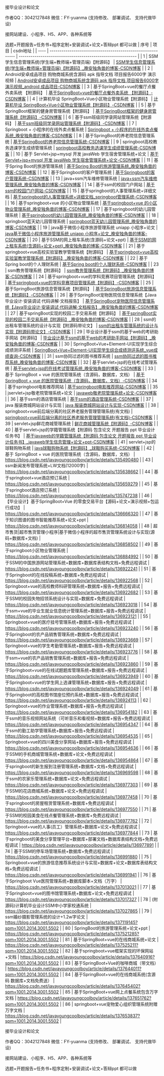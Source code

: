 接毕业设计和论文

作者QQ：3042127848 微信：FY-yuanma (支持修改、 部署调试、 支持代做毕设)

接网站建设、小程序、H5、APP、各种系统等

选题+开题报告+任务书+程序定制+安装调试+论文+答辩ppt 都可以做
| 序号 | 项目                                                         | csdn地址                                                     |
| ---- | ------------------------------------------------------------ | ------------------------------------------------------------ |
| 1    | SSM学生信息管理系统(学生端+教师端+管理员端)【附源码】        | [SSM学生信息管理系统(学生端+教师端+管理员端)【附源码】_晚安独角兽的博客-CSDN博客](https://blog.csdn.net/javayoungcoolboy/article/details/131015117) |
| 2    | Android安卓成品项目 购物商城系统含源码 apk 指导文档 项目报告6000字 演示视频 | [Android安卓成品项目 购物商城系统含源码 apk 指导文档 项目报告6000字 演示视频_android 成品项目-CSDN博客](https://blog.csdn.net/javayoungcoolboy/article/details/130998955) |
| 3    | 基于SpringBoot+vue的餐厅点餐外卖系统 【附源码】              | [基于SpringBoot+vue的餐厅点餐外卖系统 【附源码】-CSDN博客](https://blog.csdn.net/javayoungcoolboy/article/details/130932201) |
| 4    | 计算机毕设 SpringBoot+Vue小区物业管理系统【附源码】          | [计算机毕设 SpringBoot+Vue小区物业管理系统【附源码】-CSDN博客](https://blog.csdn.net/javayoungcoolboy/article/details/130932089) |
| 5    | 基于SpringBoot框架的健身房管理系统【附源码】                 | [基于SpringBoot框架的健身房管理系统【附源码】-CSDN博客](https://blog.csdn.net/javayoungcoolboy/article/details/130934287) |
| 6    | 基于ssm班级同学录网站管理系统【附源码】                      | [基于ssm班级同学录网站管理系统【附源码】-CSDN博客](https://blog.csdn.net/javayoungcoolboy/article/details/130931990) |
| 7    | Springboot + 小程序的在线外卖点餐系统                        | [Springboot + 小程序的在线外卖点餐系统_晚安独角兽的博客-CSDN博客](https://blog.csdn.net/javayoungcoolboy/article/details/129630023) |
| 8    | 基于SpringBoot的养老院信息管理系统                           | [基于SpringBoot的养老院信息管理系统-CSDN博客](https://blog.csdn.net/javayoungcoolboy/article/details/134127349) |
| 9    | springboot高校教务选课学生成绩管理系统                       | [springboot高校教务选课学生成绩管理系统-CSDN博客](https://blog.csdn.net/javayoungcoolboy/article/details/134127040) |
| 10   | 基于 Servlet+jsp+mysql 开发 javaWeb 学生宿舍管理系统+论文    | [基于 Servlet+jsp+mysql 开发 javaWeb 学生宿舍管理系统+论文-CSDN博客](https://blog.csdn.net/javayoungcoolboy/article/details/134107373) |
| 11   | 基于Spring Boot的旅游管理系统                                | [基于Spring Boot的旅游管理系统_晚安独角兽的博客-CSDN博客](https://blog.csdn.net/javayoungcoolboy/article/details/131628343) |
| 12   | 基于Springboot的客户管理系统                                 | [基于Springboot的客户管理系统-CSDN博客](https://blog.csdn.net/javayoungcoolboy/article/details/131625671) |
| 13   | java+ssm汽车维修管理系统                                     | [java+ssm汽车维修管理系统_晚安独角兽的博客-CSDN博客](https://blog.csdn.net/javayoungcoolboy/article/details/131625633) |
| 14   | 基于ssm的校园门户网站                                        | [基于ssm的校园门户网站-CSDN博客](https://blog.csdn.net/javayoungcoolboy/article/details/131625220) |
| 15   | 基于springboot的人事管理系统+详细文档                        | [基于springboot的人事管理系统+详细文档_springboot管理系统-CSDN博客](https://blog.csdn.net/javayoungcoolboy/article/details/131623927) |
| 16   | 基于springboot+vue 的小区物业管理系统                        | [基于springboot+vue 的小区物业管理系统_晚安独角兽的博客-CSDN博客](https://blog.csdn.net/javayoungcoolboy/article/details/131623885) |
| 17   | 基于springboot的幼儿园管理系统                               | [基于springboot的幼儿园管理系统_晚安独角兽的博客-CSDN博客](https://blog.csdn.net/javayoungcoolboy/article/details/131623677) |
| 18   | springboot蓝天幼儿园管理系统                                 | [springboot蓝天幼儿园管理系统_晚安独角兽的博客-CSDN博客](https://blog.csdn.net/javayoungcoolboy/article/details/131364144) |
| 19   | java基于微信小程序旅游管理系统 uniapp 小程序+论文            | [java基于微信小程序旅游管理系统 uniapp 小程序+论文_晚安独角兽的博客-CSDN博客](https://blog.csdn.net/javayoungcoolboy/article/details/131363903) |
| 20   | 基于SSM的网上租车系统(含源码+论文+ppt)                       | [基于SSM的网上租车系统(含源码+论文+ppt)_晚安独角兽的博客-CSDN博客](https://blog.csdn.net/javayoungcoolboy/article/details/131317239) |
| 21   | 基于springboot+vue高校实验室教学管理系统【附源码】           | [基于springboot+vue高校实验室教学管理系统【附源码】_晚安独角兽的博客-CSDN博客](https://blog.csdn.net/javayoungcoolboy/article/details/131032388) |
| 22   | 基于Spring boot的个人理财系统                                | [基于Spring boot的个人理财系统-CSDN博客](https://blog.csdn.net/javayoungcoolboy/article/details/131015512) |
| 23   | ssm教务管理系统【附源码】                                    | [ssm教务管理系统【附源码】_晚安独角兽的博客-CSDN博客](https://blog.csdn.net/javayoungcoolboy/article/details/131015475) |
| 24   | 基于springboot+vue的学科竞赛项目管理系统【附源码】           | [基于springboot+vue的学科竞赛项目管理系统【附源码】-CSDN博客](https://blog.csdn.net/javayoungcoolboy/article/details/130929769) |
| 25   | 基于SpringBoot旅游信息管理系统【附源码】                     | [基于SpringBoot旅游信息管理系统【附源码】-CSDN博客](https://blog.csdn.net/javayoungcoolboy/article/details/130931179) |
| 26   | 基于SpringBoot宠物医院信息管理系统【Java毕业设计·安装调试·代码讲解·文档报告】 | [基于SpringBoot宠物医院信息管理系统【Java毕业设计·安装调试·代码讲解·文档报告】_晚安独角兽的博客-CSDN博客](https://blog.csdn.net/javayoungcoolboy/article/details/130931519) |
| 27   | 基于springBoot实现的校园二手交易系统【附源码】               | [基于springBoot实现的校园二手交易系统【附源码】_晚安独角兽的博客-CSDN博客](https://blog.csdn.net/javayoungcoolboy/article/details/130931636) |
| 28   | ssm的出租车管理系统的设计与实现【附源码带论文】              | [ssm的出租车管理系统的设计与实现【附源码带论文】-CSDN博客](https://blog.csdn.net/javayoungcoolboy/article/details/130633236) |
| 29   | 毕业设计基于ssm的基于web的考研助手网站【附源码】             | [毕业设计基于ssm的基于web的考研助手网站【附源码】_晚安独角兽的博客-CSDN博客](https://blog.csdn.net/javayoungcoolboy/article/details/129709102) |
| 30   | SpringBoot+Vue+Element-UI实现学生综合成绩测评系统            | [SpringBoot+Vue+Element-UI实现学生综合成绩测评系统_vue成绩查询-CSDN博客](https://blog.csdn.net/javayoungcoolboy/article/details/129707802) |
| 31   | ssm协同过滤的图书推荐系统                                    | [ssm协同过滤的图书推荐系统_晚安独角兽的博客-CSDN博客](https://blog.csdn.net/javayoungcoolboy/article/details/129470162) |
| 32   | 基于servlet+jsp的在线考试管理系统                            | [基于servlet+jsp的在线考试管理系统_晚安独角兽的博客-CSDN博客](https://blog.csdn.net/javayoungcoolboy/article/details/127338241) |
| 33   | 基于 SpringBoot + vue 的医院管理系统（含源码，数据库，文档） | [基于 SpringBoot + vue 的医院管理系统（含源码，数据库，文档）-CSDN博客](https://blog.csdn.net/javayoungcoolboy/article/details/135490480) |
| 34   | 基于springboot电影推荐网站                                   | [基于springboot电影推荐网站-CSDN博客](https://blog.csdn.net/javayoungcoolboy/article/details/130934245) |
| 35   | jservlet+jsp敬老院管理系统+论文                              | [javaweb敬老院管理系统+论文-CSDN博客](https://blog.csdn.net/javayoungcoolboy/article/details/134450329) |
| 36   | 基于ssm的酒店管理系统                                        | [基于ssm的酒店管理系统-CSDN博客](https://blog.csdn.net/javayoungcoolboy/article/details/134450190) |
| 37   | java 服装商城网站设计与实现                                  | [java 服装商城网站设计与实现-CSDN博客](https://blog.csdn.net/javayoungcoolboy/article/details/134397192) |
| 38   | springboot+vue前后端分离的社区养老服务管理管理系统(有文档)   | [springboot+vue前后端分离的社区养老服务管理管理系统(有文档)-CSDN博客](https://blog.csdn.net/javayoungcoolboy/article/details/134217901) |
| 39   | servlet+jsp鲜花商城管理系统                                  | [鲜花商城管理系统【附源码】-CSDN博客](https://blog.csdn.net/javayoungcoolboy/article/details/131015653) |
| 40   | 基于servlet+jsp的学籍管理系统【附源码 包含论文 开题报告 ppt 毕业设计任务书】 | [基于javaweb的学籍管理系统【附源码 包含论文 开题报告 ppt 毕业设计任务书】_javaweb学生信息管理+论文+ppt-CSDN博客](https://blog.csdn.net/javayoungcoolboy/article/details/131015063) |
| 41   | servlet+jsp的球鞋购物系统                                    | [java球鞋购物系统【附源码】_球鞋购买系统-CSDN博客](https://blog.csdn.net/javayoungcoolboy/article/details/131015022) |
| 42   | 基于 SpringBoot + vue 的医院管理系统（含源码，数据库，文档） | https://blog.csdn.net/javayoungcoolboy/article/details/135490480 |
| 43   | ssm新闻发布管理系统+LW文档(12000字)                          | https://blog.csdn.net/javayoungcoolboy/article/details/135638662 |
| 44   | 基于springboot+vue酒店预订系统                               | https://blog.csdn.net/javayoungcoolboy/article/details/135659279 |
| 45   | 基于springboot酒店预订系统                                   | https://blog.csdn.net/javayoungcoolboy/article/details/135747238 |
| 46   | 【毕业设计】基于SpringBoot+Vue 的零食交易平台【源码+论文+演示视频+包运行成功】 | https://blog.csdn.net/javayoungcoolboy/article/details/136666320 |
| 47   | 基于知识图谱的图书智能推荐系统+论文+ppt                      | https://blog.csdn.net/javayoungcoolboy/article/details/136814058 |
| 48   | 超市售货\|超市售货管理小程序\|基于微信小程序的超市售货管理系统设计与实现(源码+数据库+文档) | https://blog.csdn.net/javayoungcoolboy/article/details/136858502 |
| 49   | 基于springboot小区物业管理系统                               | https://blog.csdn.net/javayoungcoolboy/article/details/136884992 |
| 50   | 基于SSM的中国旅游网站管理系统+数据库+数据库表结构文档+免费远程调试 | https://blog.csdn.net/javayoungcoolboy/article/details/136922241 |
| 51   | 基于Springboot的在线投稿系统+数据库+免费远程调试             | https://blog.csdn.net/javayoungcoolboy/article/details/136922568 |
| 52   | Springboot+vue的高校教师科研管理系统+数据库+报告+免费远程调试 | https://blog.csdn.net/javayoungcoolboy/article/details/136922682 |
| 53   | 基于SSM的校园失物招领系统设计与实现+数据库+免费远程调试      | https://blog.csdn.net/javayoungcoolboy/article/details/136923018 |
| 54   | 基于ssm+vue的毕业生就业信息统计管理系统+数据库+报告+免费远程调试 | https://blog.csdn.net/javayoungcoolboy/article/details/136923121 |
| 55   | Springboot+vue的医疗挂号管理系统+数据库+报告+免费远程调试    | https://blog.csdn.net/javayoungcoolboy/article/details/136923240 |
| 56   | 基于Springboot的农产品销售管理系统+数据库+免费远程调试       | https://blog.csdn.net/javayoungcoolboy/article/details/136923669 |
| 57   | Springboot+vue的学生考勤管理系统+数据库+报告+免费远程调试    | https://blog.csdn.net/javayoungcoolboy/article/details/136923776 |
| 58   | 基于ssm+vue的农产品销售管理系统+数据库+报告+免费远程调试     | https://blog.csdn.net/javayoungcoolboy/article/details/136923860 |
| 59   | 基于Springboot+vue的在线试题题库管理系统+数据库+报告+免费远程调试 | https://blog.csdn.net/javayoungcoolboy/article/details/136923949 |
| 60   | 基于Springboot+vue的学生网上选课管理系统+数据库+报告+免费远程调试 | https://blog.csdn.net/javayoungcoolboy/article/details/136924049 |
| 61   | 基于Springboot的高校图书馆座位预约系统+数据库+报告+免费远程调试 | https://blog.csdn.net/javayoungcoolboy/article/details/136924113 |
| 62   | Springboot+vue的作业管理系统+数据库+报告+免费远程调试        | https://blog.csdn.net/javayoungcoolboy/article/details/136954182 |
| 63   | 基于ssm的音乐视频网站系统（可听音乐和看视频+数据库+报告+免费远程调试 | https://blog.csdn.net/javayoungcoolboy/article/details/136954347 |
| 64   | 基于ssm的勤工助学管理系统+数据库+报告+免费远程调试           | https://blog.csdn.net/javayoungcoolboy/article/details/136954535 |
| 65   | Springboot+vue的四川美食分享网站+数据库+报告+免费远程调试    | https://blog.csdn.net/javayoungcoolboy/article/details/136954636 |
| 66   | 基于SSM的手机商城管理系统+数据库+论文+免费远程调试           | https://blog.csdn.net/javayoungcoolboy/article/details/136954864 |
| 67   | 基于springboot的新生报到注册管理系统+数据库+文档+免费远程调试 | https://blog.csdn.net/javayoungcoolboy/article/details/136969598 |
| 68   | 基于ssm的农家乐管理系统+数据库+论文+免费远程调试             | https://blog.csdn.net/javayoungcoolboy/article/details/136977303 |
| 69   | 基于SSM的花店商城系统+数据库+论文+免费远程调试               | https://blog.csdn.net/javayoungcoolboy/article/details/136977458 |
| 70   | 基于springboot的房屋租赁管理系统+数据库+免费远程调试         | https://blog.csdn.net/javayoungcoolboy/article/details/136977550 |
| 71   | 基于SSM的校园美食在线点餐管理系统+数据库+免费远程调试        | https://blog.csdn.net/javayoungcoolboy/article/details/136977762 |
| 72   | Springboot+vue的人事(员工）管理系统+数据库+论文+免费远程调试 | https://blog.csdn.net/javayoungcoolboy/article/details/136977844 |
| 73   | 基于springboot的美食分享管理平台+数据库+部署文档+数据库表结构文档+免费远程调试 | https://blog.csdn.net/javayoungcoolboy/article/details/136977891 |
| 74   | 基于SSM的停车场管理系统+数据库+免费远程调试                  | https://blog.csdn.net/javayoungcoolboy/article/details/136991880 |
| 75   | Springboot+vue的旅游信息推荐系统设计与实现+数据库+论文+数据库表结构文档+免费远程调试 | https://blog.csdn.net/javayoungcoolboy/article/details/136991941 |
| 76   | 基于Springboot Vue医院管理系统+数据库脚本+文档（万字）       | https://blog.csdn.net/javayoungcoolboy/article/details/137013021 |
| 77   | 基于Springboot+vue的图书馆管理系统+数据库+论文+免费远程调试  | https://blog.csdn.net/javayoungcoolboy/article/details/137017327 |
| 78   | (附源码)计算机毕业设计SSM中小学家校通系统                    | https://blog.csdn.net/javayoungcoolboy/article/details/137027865 |
| 79   | ssm婚纱摄影管理系统的设计+1.2w字论文                         | https://blog.csdn.net/javayoungcoolboy/article/details/137119145?spm=1001.2014.3001.5502 |
| 80   | SpringBoot的旅游管理系统+论文+ppt                            | https://blog.csdn.net/javayoungcoolboy/article/details/137521285?spm=1001.2014.3001.5502 |
| 81   | 基于SpringBoot+vue的在线商城系统+论文                        | https://blog.csdn.net/javayoungcoolboy/article/details/137525211?spm=1001.2014.3001.5502 |
| 82   | 基于springboot+vue框架实现的环保网站+文档                    | https://blog.csdn.net/javayoungcoolboy/article/details/137640916?spm=1001.2014.3001.5502 |
| 83   | 基于SpringBoot+Vue的咖啡商城（带文档）                       | https://blog.csdn.net/javayoungcoolboy/article/details/137644011?spm=1001.2014.3001.5502 |
| 84   | 基于SpringBoot+vue的在线商城系统(含源码 数据库+文档免费送）  | https://blog.csdn.net/javayoungcoolboy/article/details/137645402?spm=1001.2014.3001.5502 |
| 85   | 基于SpringBoot+vue网上点餐系统包含万字文档                   | https://blog.csdn.net/javayoungcoolboy/article/details/137651762?spm=1001.2014.3001.5502 |
| 86   | springboot+vue宠物爱心组织管理系统附赠万字文档               | https://blog.csdn.net/javayoungcoolboy/article/details/137653837?spm=1001.2014.3001.5502 |

接毕业设计和论文

作者QQ：3042127848 微信：FY-yuanma (支持修改、 部署调试、 支持代做毕设)

接网站建设、小程序、H5、APP、各种系统等

选题+开题报告+任务书+程序定制+安装调试+论文+答辩ppt 都可以做

